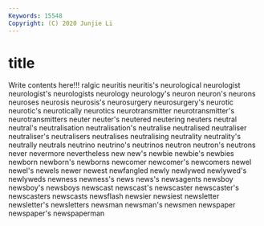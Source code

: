 ```yaml
---
Keywords: 15548
Copyright: (C) 2020 Junjie Li
---
```


# title

Write contents here!!!
ralgic 
neuritis 
neuritis's 
neurological 
neurologist 
neurologist's 
neurologists 
neurology 
neurology's 
neuron
neuron's 
neurons 
neuroses 
neurosis 
neurosis's 
neurosurgery 
neurosurgery's 
neurotic 
neurotic's 
neurotically
neurotics 
neurotransmitter 
neurotransmitter's 
neurotransmitters 
neuter 
neuter's 
neutered 
neutering 
neuters 
neutral
neutral's 
neutralisation 
neutralisation's 
neutralise 
neutralised 
neutraliser 
neutraliser's 
neutralisers 
neutralises 
neutralising
neutrality 
neutrality's 
neutrally 
neutrals 
neutrino 
neutrino's 
neutrinos 
neutron 
neutron's 
neutrons
never 
nevermore 
nevertheless 
new 
new's 
newbie 
newbie's 
newbies 
newborn 
newborn's
newborns 
newcomer 
newcomer's 
newcomers 
newel 
newel's 
newels 
newer 
newest 
newfangled
newly 
newlywed 
newlywed's 
newlyweds 
newness 
newness's 
news 
news's 
newsagents 
newsboy
newsboy's 
newsboys 
newscast 
newscast's 
newscaster 
newscaster's 
newscasters 
newscasts 
newsflash 
newsier
newsiest 
newsletter 
newsletter's 
newsletters 
newsman 
newsman's 
newsmen 
newspaper 
newspaper's 
newspaperman

